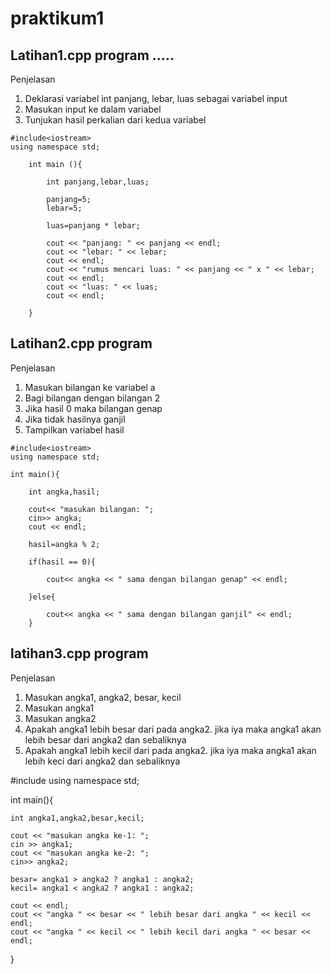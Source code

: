 # praktikum1
## Latihan1.cpp program .....

Penjelasan

1. Deklarasi variabel int panjang, lebar, luas sebagai variabel input
2. Masukan input ke dalam variabel
3. Tunjukan hasil perkalian dari kedua variabel

```
#include<iostream>
using namespace std;

    int main (){

        int panjang,lebar,luas;

        panjang=5;
        lebar=5;

        luas=panjang * lebar;

        cout << "panjang: " << panjang << endl;
        cout << "lebar: " << lebar;
        cout << endl;
        cout << "rumus mencari luas: " << panjang << " x " << lebar;
        cout << endl;
        cout << "luas: " << luas;
        cout << endl;

    }
```

## Latihan2.cpp program

Penjelasan

1. Masukan bilangan ke variabel a
2. Bagi bilangan dengan bilangan 2
3. Jika hasil 0 maka bilangan genap
4. Jika tidak hasilnya ganjil 
5. Tampilkan variabel hasil

```
#include<iostream>
using namespace std;

int main(){

    int angka,hasil;

    cout<< "masukan bilangan: ";
    cin>> angka;
    cout << endl;

    hasil=angka % 2;

    if(hasil == 0){

        cout<< angka << " sama dengan bilangan genap" << endl;

    }else{

        cout<< angka << " sama dengan bilangan ganjil" << endl;
    }
```

## latihan3.cpp program

Penjelasan

1. Masukan angka1, angka2, besar, kecil
2. Masukan angka1
3. Masukan angka2
4. Apakah angka1 lebih besar dari pada angka2. jika iya maka angka1 akan lebih besar dari angka2 dan sebaliknya
5. Apakah angka1 lebih kecil dari pada angka2. jika iya maka angka1 akan lebih keci dari angka2 dan sebaliknya


#include<iostream>
using namespace std;

int main(){

    int angka1,angka2,besar,kecil;

    cout << "masukan angka ke-1: ";
    cin >> angka1;
    cout << "masukan angka ke-2: ";
    cin>> angka2;

    besar= angka1 > angka2 ? angka1 : angka2;
    kecil= angka1 < angka2 ? angka1 : angka2;

    cout << endl;
    cout << "angka " << besar << " lebih besar dari angka " << kecil << endl;
    cout << "angka " << kecil << " lebih kecil dari angka " << besar << endl;
}
```
